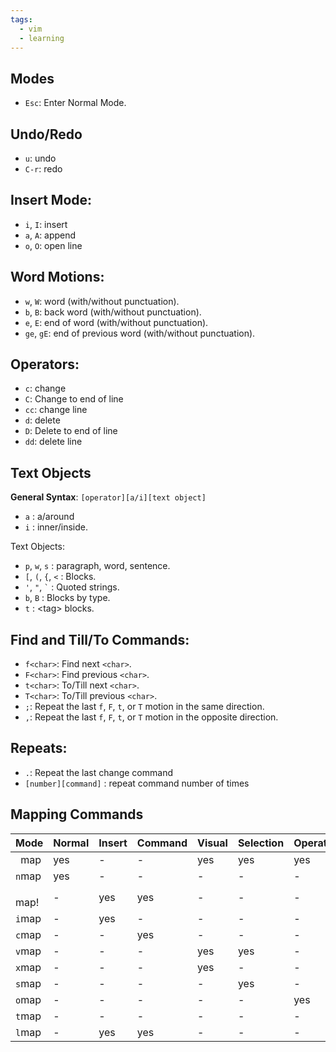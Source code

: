 ```yaml
---
tags:
  - vim
  - learning
---
```

## Modes

- `Esc`: Enter Normal Mode.

## Undo/Redo

- `u`: undo
- `C-r`: redo

## Insert Mode:

- `i`, `I`: insert
- `a`, `A`: append
- `o`, `O`: open line

## Word Motions:

- `w`, `W`: word (with/without punctuation).
- `b`, `B`: back word (with/without punctuation).
- `e`, `E`: end of word (with/without punctuation).
- `ge`, `gE`: end of previous word (with/without punctuation).

## Operators:

- `c`: change
- `C`: Change to end of line
- `cc`: change line
- `d`: delete
- `D`: Delete to end of line
- `dd`: delete line

## Text Objects

**General Syntax**: `[operator][a/i][text object]`
- `a` : a/around
- `i` : inner/inside.

Text Objects:
- `p`, `w`, `s` : paragraph, word, sentence.
- `[`, `(`, `{`, `<` : Blocks.
- `'`, `"`, `` ` `` : Quoted strings.
- `b`, `B` : Blocks by type.
- `t` : <tag\> blocks.

## Find and Till/To Commands:
    
- `f<char>`: Find next `<char>`.
- `F<char>`: Find previous `<char>`.
- `t<char>`: To/Till next `<char>`.
- `T<char>`: To/Till previous `<char>`.
- `;`: Repeat the last `f`, `F`, `t`, or `T` motion in the same direction.
- `,`: Repeat the last `f`, `F`, `t`, or `T` motion in the opposite direction.

## Repeats:
- `.`: Repeat the last change command
- `[number][command]` : repeat command number of times


## Mapping Commands

| Mode    | Normal | Insert | Command | Visual | Selection | Operator | Terminal | Language |
| ------- | ------ | ------ | ------- | ------ | --------- | -------- | -------- | -------- |
| ` `map  | yes    | -      | -       | yes    | yes       | yes      | -        | -        |
| `n`map  | yes    | -      | -       | -      | -         | -        | -        | -        |
| ` `map! | -      | yes    | yes     | -      | -         | -        | -        | -        |
| `i`map  | -      | yes    | -       | -      | -         | -        | -        | -        |
| `c`map  | -      | -      | yes     | -      | -         | -        | -        | -        |
| `v`map  | -      | -      | -       | yes    | yes       | -        | -        | -        |
| `x`map  | -      | -      | -       | yes    | -         | -        | -        | -        |
| `s`map  | -      | -      | -       | -      | yes       | -        | -        | -        |
| `o`map  | -      | -      | -       | -      | -         | yes      | -        | -        |
| `t`map  | -      | -      | -       | -      | -         | -        | yes      | -        |
| `l`map  | -      | yes    | yes     | -      | -         | -        | -        | yes      |


